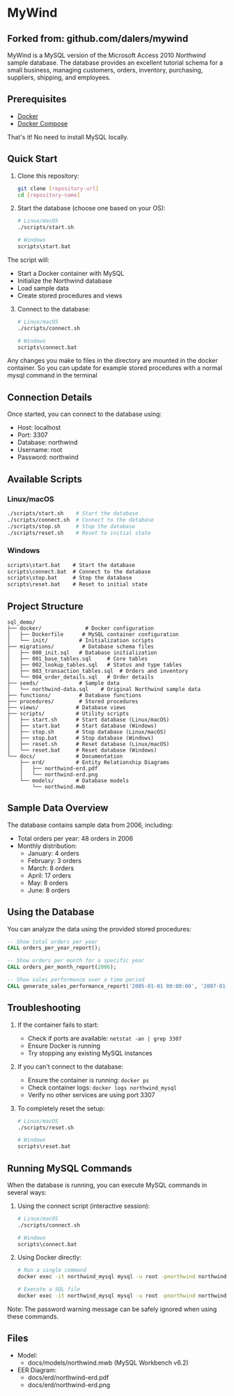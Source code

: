 # MyWind
Forked from: github.com/dalers/mywind
---

MyWind is a MySQL version of the Microsoft Access 2010 *Northwind* sample database. The database provides an excellent tutorial schema for a small business, managing customers, orders, inventory, purchasing, suppliers, shipping, and employees.

## Prerequisites

- [Docker](https://docs.docker.com/get-docker/)
- [Docker Compose](https://docs.docker.com/compose/install/)

That's it! No need to install MySQL locally.

## Quick Start

1. Clone this repository:
   ```bash
   git clone [repository-url]
   cd [repository-name]
   ```

2. Start the database (choose one based on your OS):
   ```bash
   # Linux/macOS
   ./scripts/start.sh

   # Windows
   scripts\start.bat
   ```

The script will:
- Start a Docker container with MySQL
- Initialize the Northwind database
- Load sample data
- Create stored procedures and views

3. Connect to the database:
   ```bash
   # Linux/macOS
   ./scripts/connect.sh

   # Windows
   scripts\connect.bat
   ```

Any changes you make to files in the directory are mounted in the docker container. So you can update for example stored procedures with a normal mysql command in the terminal

## Connection Details

Once started, you can connect to the database using:
- Host: localhost
- Port: 3307
- Database: northwind
- Username: root
- Password: northwind

## Available Scripts

### Linux/macOS
```bash
./scripts/start.sh    # Start the database
./scripts/connect.sh  # Connect to the database
./scripts/stop.sh     # Stop the database
./scripts/reset.sh    # Reset to initial state
```

### Windows
```cmd
scripts\start.bat    # Start the database
scripts\connect.bat  # Connect to the database
scripts\stop.bat     # Stop the database
scripts\reset.bat    # Reset to initial state
```

## Project Structure

```
sql_demo/
├── docker/              # Docker configuration
│   ├── Dockerfile      # MySQL container configuration
│   └── init/          # Initialization scripts
├── migrations/         # Database schema files
│   ├── 000_init.sql   # Database initialization
│   ├── 001_base_tables.sql     # Core tables
│   ├── 002_lookup_tables.sql   # Status and type tables
│   ├── 003_transaction_tables.sql  # Orders and inventory
│   └── 004_order_details.sql   # Order details
├── seeds/             # Sample data
│   └── northwind-data.sql    # Original Northwind sample data
├── functions/         # Database functions
├── procedures/        # Stored procedures
├── views/            # Database views
├── scripts/          # Utility scripts
│   ├── start.sh      # Start database (Linux/macOS)
│   ├── start.bat     # Start database (Windows)
│   ├── stop.sh       # Stop database (Linux/macOS)
│   ├── stop.bat      # Stop database (Windows)
│   ├── reset.sh      # Reset database (Linux/macOS)
│   └── reset.bat     # Reset database (Windows)
└── docs/             # Documentation
    ├── erd/          # Entity Relationship Diagrams
    │   ├── northwind-erd.pdf
    │   └── northwind-erd.png
    └── models/       # Database models
        └── northwind.mwb
```

## Sample Data Overview

The database contains sample data from 2006, including:
- Total orders per year: 48 orders in 2006
- Monthly distribution:
  - January: 4 orders
  - February: 3 orders
  - March: 8 orders
  - April: 17 orders
  - May: 8 orders
  - June: 8 orders

## Using the Database

You can analyze the data using the provided stored procedures:

```sql
-- Show total orders per year
CALL orders_per_year_report();

-- Show orders per month for a specific year
CALL orders_per_month_report(2006);

-- Show sales performance over a time period
CALL generate_sales_performance_report('2005-01-01 00:00:00', '2007-01-31 23:59:59', 'DETAILED');
```

## Troubleshooting

1. If the container fails to start:
   - Check if ports are available: `netstat -an | grep 3307`
   - Ensure Docker is running
   - Try stopping any existing MySQL instances

2. If you can't connect to the database:
   - Ensure the container is running: `docker ps`
   - Check container logs: `docker logs northwind_mysql`
   - Verify no other services are using port 3307

3. To completely reset the setup:
   ```bash
   # Linux/macOS
   ./scripts/reset.sh

   # Windows
   scripts\reset.bat
   ```

## Running MySQL Commands

When the database is running, you can execute MySQL commands in several ways:

1. Using the connect script (interactive session):
   ```bash
   # Linux/macOS
   ./scripts/connect.sh

   # Windows
   scripts\connect.bat
   ```

2. Using Docker directly:
   ```bash
   # Run a single command
   docker exec -it northwind_mysql mysql -u root -pnorthwind northwind -e "SELECT * FROM customers"

   # Execute a SQL file
   docker exec -it northwind_mysql mysql -u root -pnorthwind northwind < your-query.sql
   ```
Note: The password warning message can be safely ignored when using these commands.

## Files

* Model:
    * docs/models/northwind.mwb (MySQL Workbench v6.2)
* EER Diagram:
    * docs/erd/northwind-erd.pdf
    * docs/erd/northwind-erd.png
